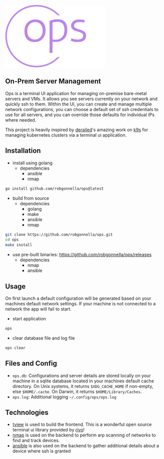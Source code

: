 ![](assets/logo-no-background-small.png)

## On-Prem Server Management

Ops is a terminal UI application for managing on-premise bare-metal servers
and VMs. It allows you see servers currently on your network and quickly ssh to
them. Within the UI, you can create and manage multiple network configurations,
you can choose a default set of ssh credentials to use for all servers, and you
can override those defaults for individual IPs where needed.

This project is heavily inspired by [derailed]'s amazing work on [k9s] for
managing kubernetes clusters via a terminal ui application.

## Installation

- install using golang
  - dependencies
    - ansible
    - nmap

```bash
go install github.com/robgonnella/ops@latest
```

- build from source
  - dependencies
    - golang
    - make
    - ansible
    - nmap

```bash
git clone https://github.com/robgonnella/ops.git
cd ops
make install
```

- use pre-built binaries: https://github.com/robgonnella/ops/releases
  - dependencies
    - nmap
    - ansible

## Usage

On first launch a default configuration will be generated based on your machines
default network settings. If your machine is not connected to a network the app
will fail to start.

- start application

```bash
ops
```

- clear database file and log file

```bash
ops clear
```

## Files and Config

- `ops.db`: Configurations and server details are stored locally on your machine
  in a sqlite database located in your machines default cache directory. On Unix
  systems, it returns `$XDG_CACHE_HOME` if non-empty, else `$HOME/.cache`. On
  Darwin, it returns `$HOME/Library/Caches`.
- `ops.log`: Additional logging `~/.config/ops/ops.log`

## Technologies

- [tview] is used to build the frontend. This is a wonderful open source
  terminal ui library provided by [rivo]!
- [nmap] is used on the backend to perform arp scanning of networks to find
  and track devices.
- [ansible] is also used on the backend to gather additional details about a
  device where ssh is granted

[rivo]: https://github.com/rivo
[tview]: https://github.com/rivo/tview
[ansible]: https://docs.ansible.com/
[nmap]: https://nmap.org/
[k9s]: https://github.com/derailed/k9s
[derailed]: https://github.com/derailed
